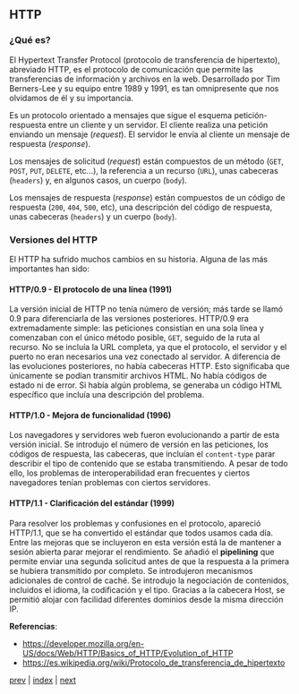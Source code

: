 ## HTTP

### ¿Qué es?

El Hypertext Transfer Protocol (protocolo de transferencia de hipertexto), abreviado HTTP, es el protocolo de
comunicación
que permite las transferencias de información y archivos en la web. Desarrollado por Tim Berners-Lee y su equipo entre
1989 y 1991, es tan omnipresente que nos olvidamos de él y su importancia.

Es un protocolo orientado a mensajes que sigue el esquema petición-respuesta entre un cliente y un servidor. El
cliente realiza una petición enviando un mensaje (*request*). El servidor le envía al cliente un mensaje de respuesta
(*response*).

Los mensajes de solicitud (*request*) están compuestos de un método (`GET`, `POST`, `PUT`, `DELETE`, etc...), la
referencia a un recurso (`URL`), unas cabeceras (`headers`) y, en algunos casos, un cuerpo (`body`).

Los mensajes de respuesta (*response*) están compuestos de un código de respuesta (`200`, `404`, `500`, etc), una
descripción del código de respuesta, unas cabeceras (`headers`) y un cuerpo (`body`).

### Versiones del HTTP

El HTTP ha sufrido muchos cambios en su historia. Alguna de las más importantes han sido:

#### HTTP/0.9 - El protocolo de una línea (1991)

La versión inicial de HTTP no tenía número de versión; más tarde se llamó 0.9 para diferenciarla de las versiones
posteriores. HTTP/0.9 era extremadamente simple: las peticiones consistían en una sola línea y comenzaban con el único
método posible, `GET`, seguido de la ruta al recurso. No se incluía la URL completa, ya que el protocolo, el servidor
y el puerto no eran necesarios una vez conectado al servidor. A diferencia de las evoluciones posteriores, no había
cabeceras HTTP. Esto significaba que únicamente se podían transmitir archivos HTML. No había códigos de estado ni de
error. Si había algún problema, se generaba un código HTML específico que incluía una descripción del problema.

#### HTTP/1.0 - Mejora de funcionalidad (1996)

Los navegadores y servidores web fueron evolucionando a partir de esta versión inicial. Se introdujo el número de
versión en las peticiones, los códigos de respuesta, las cabeceras, que incluían el `content-type` parar describir
el tipo de contenido que se estaba transmitiendo. A pesar de todo ello, los problemas de interoperabilidad eran
frecuentes y ciertos navegadores tenían problemas con ciertos servidores.

#### HTTP/1.1 - Clarificación del estándar (1999)

Para resolver los problemas y confusiones en el protocolo, apareció HTTP/1.1, que se ha convertido el estándar que
todos usamos cada día. Entre las mejoras que se incluyeron en esta versión está la de mantener a sesión abierta parar
mejorar el rendimiento. Se añadió el **pipelining** que permite enviar una segunda solicitud antes de que la respuesta
a la primera se hubiera transmitido por completo. Se introdujeron mecanismos adicionales de control de caché. Se
introdujo la negociación de contenidos, incluidos el idioma, la codificación y el tipo. Gracias a la cabecera Host, se
permitió alojar con facilidad diferentes dominios desde la misma dirección IP.

**Referencias**:

- https://developer.mozilla.org/en-US/docs/Web/HTTP/Basics_of_HTTP/Evolution_of_HTTP
- https://es.wikipedia.org/wiki/Protocolo_de_transferencia_de_hipertexto

[prev](CH-00.md) | [index](README.md) | [next](CH-02.md)